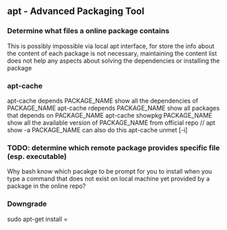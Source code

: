 apt - Advanced Packaging Tool
---------------
### Determine what files a online package contains
This is possibly impossible via local apt interface, for store the info about the content of each package is not necessary, maintaining the content list does not help any aspects about solving the dependencies or installing the package

### apt-cache
apt-cache depends PACKAGE_NAME		show all the dependencies of PACKAGE_NAME
apt-cache rdepends PACKAGE_NAME		show all packages that depends on PACKAGE_NAME
apt-cache showpkg PACKAGE_NAME		show all the available version of PACKAGE_NAME from official repo	// apt show -a PACKAGE_NAME can also do this
apt-cache unmet [-i]

### TODO: determine which remote package provides specific file (esp. executable)
Why bash know which pacakge to be prompt for you to install when you type a command that does not exist on local machine yet provided by a package in the online repo?

### Downgrade
sudo apt-get install <package-name>=<specific-version-number>


